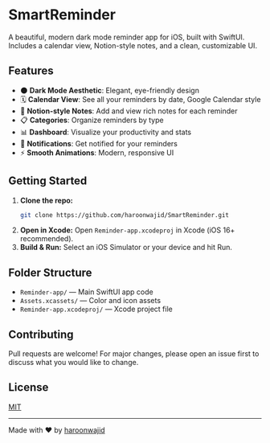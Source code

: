 # SmartReminder

A beautiful, modern dark mode reminder app for iOS, built with SwiftUI. Includes a calendar view, Notion-style notes, and a clean, customizable UI.

## Features

- 🌑 **Dark Mode Aesthetic**: Elegant, eye-friendly design
- 🗓️ **Calendar View**: See all your reminders by date, Google Calendar style
- 📝 **Notion-style Notes**: Add and view rich notes for each reminder
- 📋 **Categories**: Organize reminders by type
- 📊 **Dashboard**: Visualize your productivity and stats
- 🔔 **Notifications**: Get notified for your reminders
- ⚡ **Smooth Animations**: Modern, responsive UI

## Getting Started

1. **Clone the repo:**
   ```sh
   git clone https://github.com/haroonwajid/SmartReminder.git
   ```
2. **Open in Xcode:**
   Open `Reminder-app.xcodeproj` in Xcode (iOS 16+ recommended).
3. **Build & Run:**
   Select an iOS Simulator or your device and hit Run.

## Folder Structure
- `Reminder-app/` — Main SwiftUI app code
- `Assets.xcassets/` — Color and icon assets
- `Reminder-app.xcodeproj/` — Xcode project file

## Contributing
Pull requests are welcome! For major changes, please open an issue first to discuss what you would like to change.

## License
[MIT](LICENSE)

---

Made with ❤️ by [haroonwajid](https://github.com/haroonwajid)

